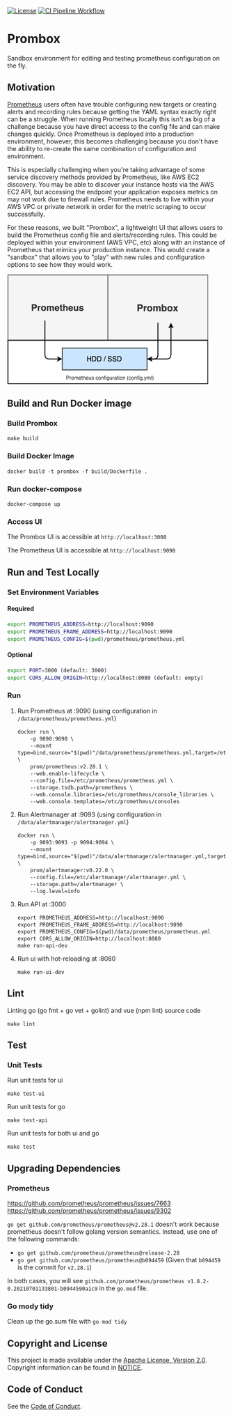 [![License](https://img.shields.io/github/license/Comcast/prombox)](/LICENSE) [![CI Pipeline Workflow](https://github.com/Comcast/prombox/workflows/CI%20Pipeline/badge.svg?branch=main)](https://github.com/Comcast/prombox/actions?query=workflow%3A%22CI+Pipeline%22+branch%3A%22main%22)

# Prombox
Sandbox environment for editing and testing prometheus configuration on the fly.

## Motivation

[Prometheus](https://prometheus.io) users often have trouble configuring new targets or creating alerts and recording rules because getting the YAML syntax exactly right can be a struggle. When running Prometheus locally this isn't as big of a challenge because you have direct access to the config file and can make changes quickly. Once Prometheus is deployed into a production environment, however, this becomes challenging because you don't have the ability to re-create the same combination of configuration and environment.

This is especially challenging when you're taking advantage of some service discovery methods provided by Prometheus, like AWS EC2 discovery. You may be able to discover your instance hosts via the AWS EC2 API, but accessing the endpoint your application exposes metrics on may not work due to firewall rules. Prometheus needs to live within your AWS VPC or private network in order for the metric scraping to occur successfully.

For these reasons, we built "Prombox", a lightweight UI that allows users to build the Prometheus config file and alerts/recording rules. This could be deployed within your environment (AWS VPC, etc) along with an instance of Prometheus that mimics your production instance. This would create a "sandbox" that allows you to "play" with new rules and configuration options to see how they would work.

![](docs/images/prombox.png)

## Build and Run Docker image

### Build Prombox

```
make build
```

### Build Docker Image
```
docker build -t prombox -f build/Dockerfile .
```

### Run docker-compose

```
docker-compose up
```

### Access UI

The Prombox UI is accessible at `http://localhost:3000`

The Prometheus UI is accessible at `http://localhost:9090`

## Run and Test Locally

### Set Environment Variables

#### Required
```bash
export PROMETHEUS_ADDRESS=http://localhost:9090
export PROMETHEUS_FRAME_ADDRESS=http://localhost:9090
export PROMETHEUS_CONFIG=$(pwd)/prometheus/prometheus.yml
```
#### Optional
```bash
export PORT=3000 (default: 3000)
export CORS_ALLOW_ORIGIN=http://localhost:8080 (default: empty)
```

### Run

1. Run Prometheus at :9090 (using configuration in `/data/prometheus/prometheus.yml`)
    ```
    docker run \
        -p 9090:9090 \
        --mount type=bind,source="$(pwd)"/data/prometheus/prometheus.yml,target=/etc/prometheus/prometheus.yml \
        prom/prometheus:v2.28.1 \
        --web.enable-lifecycle \
        --config.file=/etc/prometheus/prometheus.yml \
        --storage.tsdb.path=/prometheus \
        --web.console.libraries=/etc/prometheus/console_libraries \
        --web.console.templates=/etc/prometheus/consoles
    ```
1. Run Alertmanager at :9093 (using configuration in `/data/alertmanager/alertmanager.yml`)
    ```
    docker run \
        -p 9093:9093 -p 9094:9094 \
        --mount type=bind,source="$(pwd)"/data/alertmanager/alertmanager.yml,target=/etc/alertmanager/alertmanager.yml \
        prom/alertmanager:v0.22.0 \
        --config.file=/etc/alertmanager/alertmanager.yml \
        --storage.path=/alertmanager \
        --log.level=info
    ```

2. Run API at :3000
    ```
    export PROMETHEUS_ADDRESS=http://localhost:9090
    export PROMETHEUS_FRAME_ADDRESS=http://localhost:9090
    export PROMETHEUS_CONFIG=$(pwd)/data/prometheus/prometheus.yml
    export CORS_ALLOW_ORIGIN=http://localhost:8080
    make run-api-dev
    ```

3. Run ui with hot-reloading at :8080
    ```
    make run-ui-dev
    ```

## Lint
Linting go (go fmt + go vet + golint) and vue (npm lint) source code
```
make lint
```

## Test

### Unit Tests
Run unit tests for ui
```
make test-ui
```

Run unit tests for go
```
make test-api
```

Run unit tests for both ui and go
```
make test
```

## Upgrading Dependencies

### Prometheus
https://github.com/prometheus/prometheus/issues/7663
https://github.com/prometheus/prometheus/issues/9302

`go get github.com/prometheus/prometheus@v2.28.1` doesn't work because prometheus doesn't follow golang version semantics. Instead, use one of the following commands:

- `go get github.com/prometheus/prometheus@release-2.28`
- `go get github.com/prometheus/prometheus@b094459` (Given that `b094459` is the commit for `v2.28.1`)

In both cases, you will see `github.com/prometheus/prometheus v1.8.2-0.20210701133801-b0944590a1c9` in the `go.mod` file.

### Go mody tidy
Clean up the go.sum file with `go mod tidy`

## Copyright and License
This project is made available under the [Apache License, Version 2.0](LICENSE). Copyright information can be found in [NOTICE](NOTICE).

## Code of Conduct
See the [Code of Conduct](CODE_OF_CONDUCT.md).
